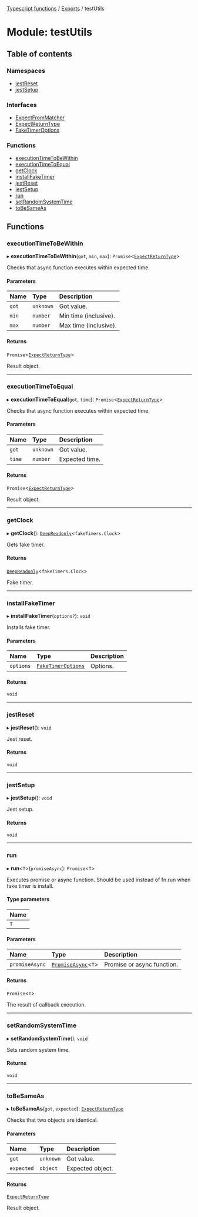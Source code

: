 [Typescript functions](../index.md) / [Exports](../modules.md) / testUtils

# Module: testUtils

## Table of contents

### Namespaces

- [jestReset](testUtils.jestReset.md)
- [jestSetup](testUtils.jestSetup.md)

### Interfaces

- [ExpectFromMatcher](../interfaces/testUtils.ExpectFromMatcher.md)
- [ExpectReturnType](../interfaces/testUtils.ExpectReturnType.md)
- [FakeTimerOptions](../interfaces/testUtils.FakeTimerOptions.md)

### Functions

- [executionTimeToBeWithin](testUtils.md#executiontimetobewithin)
- [executionTimeToEqual](testUtils.md#executiontimetoequal)
- [getClock](testUtils.md#getclock)
- [installFakeTimer](testUtils.md#installfaketimer)
- [jestReset](testUtils.md#jestreset)
- [jestSetup](testUtils.md#jestsetup)
- [run](testUtils.md#run)
- [setRandomSystemTime](testUtils.md#setrandomsystemtime)
- [toBeSameAs](testUtils.md#tobesameas)

## Functions

### executionTimeToBeWithin

▸ **executionTimeToBeWithin**(`got`, `min`, `max`): `Promise`<[`ExpectReturnType`](../interfaces/testUtils.ExpectReturnType.md)\>

Checks that async function executes within expected time.

#### Parameters

| Name | Type | Description |
| :------ | :------ | :------ |
| `got` | `unknown` | Got value. |
| `min` | `number` | Min time (inclusive). |
| `max` | `number` | Max time (inclusive). |

#### Returns

`Promise`<[`ExpectReturnType`](../interfaces/testUtils.ExpectReturnType.md)\>

Result object.

___

### executionTimeToEqual

▸ **executionTimeToEqual**(`got`, `time`): `Promise`<[`ExpectReturnType`](../interfaces/testUtils.ExpectReturnType.md)\>

Checks that async function executes within expected time.

#### Parameters

| Name | Type | Description |
| :------ | :------ | :------ |
| `got` | `unknown` | Got value. |
| `time` | `number` | Expected time. |

#### Returns

`Promise`<[`ExpectReturnType`](../interfaces/testUtils.ExpectReturnType.md)\>

Result object.

___

### getClock

▸ **getClock**(): [`DeepReadonly`](types_core.md#deepreadonly)<`fakeTimers.Clock`\>

Gets fake timer.

#### Returns

[`DeepReadonly`](types_core.md#deepreadonly)<`fakeTimers.Clock`\>

Fake timer.

___

### installFakeTimer

▸ **installFakeTimer**(`options?`): `void`

Installs fake timer.

#### Parameters

| Name | Type | Description |
| :------ | :------ | :------ |
| `options` | [`FakeTimerOptions`](../interfaces/testUtils.FakeTimerOptions.md) | Options. |

#### Returns

`void`

___

### jestReset

▸ **jestReset**(): `void`

Jest reset.

#### Returns

`void`

___

### jestSetup

▸ **jestSetup**(): `void`

Jest setup.

#### Returns

`void`

___

### run

▸ **run**<`T`\>(`promiseAsync`): `Promise`<`T`\>

Executes promise or async function.
Should be used instead of fn.run when fake timer is install.

#### Type parameters

| Name |
| :------ |
| `T` |

#### Parameters

| Name | Type | Description |
| :------ | :------ | :------ |
| `promiseAsync` | [`PromiseAsync`](types_core.md#promiseasync)<`T`\> | Promise or async function. |

#### Returns

`Promise`<`T`\>

The result of callback execution.

___

### setRandomSystemTime

▸ **setRandomSystemTime**(): `void`

Sets random system time.

#### Returns

`void`

___

### toBeSameAs

▸ **toBeSameAs**(`got`, `expected`): [`ExpectReturnType`](../interfaces/testUtils.ExpectReturnType.md)

Checks that two objects are identical.

#### Parameters

| Name | Type | Description |
| :------ | :------ | :------ |
| `got` | `unknown` | Got value. |
| `expected` | `object` | Expected object. |

#### Returns

[`ExpectReturnType`](../interfaces/testUtils.ExpectReturnType.md)

Result object.
